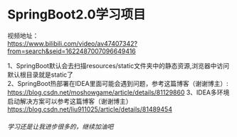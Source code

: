 # SpringBoot2.0学习项目

视频地址：<br/>
https://www.bilibili.com/video/av47407342?from=search&seid=1622487007096649416

1、SpringBoot默认会去扫描resources/static文件夹中的静态资源,浏览器中访问默认根目录就是static了<br/>
2、SpringBoot热部署在IDEA里面可能会遇到问题，参考这篇博客（谢谢博主）:<br/>
https://blog.csdn.net/moshowgame/article/details/81129860
3、IDEA多环境启动解决方案可以参考这篇博客（谢谢博主）<br/>
https://blog.csdn.net/liu911025/article/details/81489454

###### 学习还是让我进步很多的，继续加油吧
